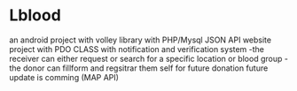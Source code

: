 # Lblood
an android project with volley library with PHP/Mysql JSON API 
website project with PDO CLASS with notification and verification system 
-the receiver can either request or search for a specific location or blood group 
-the donor can fillform and regsitrar them self for future donation 
future update is comming (MAP API)
